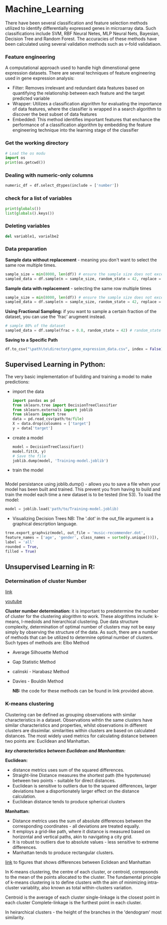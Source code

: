 # Machine_Learning
There have been several classification and feature selection methods utilized to identify differentially expressed genes in microarray data.
Such classifications include SVM, RBF Neural Netes, MLP Neural Nets, Bayesian, Decision Tree and Random Forest. The accuracies of these methods have been calculated using several validation methods such as v-fold validatiaon.

### Feature engineering
A computational approach used to handle high dimenstional gene expression datasets.
There are several techniques of feature engineering used in gene expression analysis:
 - Filter: Removes irrelevant and redundant data features based on quantifying the relationship between each feature and the target predicted variable
 - Wrapper: Utilizes a classification algorithm for evaluating the importance of data features, where the classifier is wrapped in a search algorithm to discover the best subset of data features
 -  Embedded: This method identifies important features that enchance the performance of a classification algorithm by embedding the feature engineering technique into the learning stage of the classifier

### Get the working directory
```python
# Load the os modu
import os
print(os.getcwd())
```
### Dealing with numeric-only columns
```python
numeric_df = df.select_dtypes(include = ['number'])
```
### check for a list of variables
```python
print(globals())
list(globals().keys())

```

### Deleting variables
```python
del variable1, varialbe2
```


### Data preparation
**Sample data without replacement** - meaning you don't want to select the same row multiple times.
```python
sample_size = min(8000, len(df)) # ensure the sample size does not exceed the available rows
sampled_data = df.sample(n = sample_size, random_state = 42, replace = False)
```
**Sample data with replacement** - selecting the same row multiple times
```python
sample_size = min(8000, len(df)) # ensure the sample size does not exceed the available rows
sampled_data = df.sample(n = sample_size, random_state = 42, replace = True)
```
**Using Fractional Sampling:** if you want to sample a certain fraction of the dataset, you can use the 'frac' arugment instead.
```python
# sample 80% of the dataset
sampled_data = df.sample(frac = 0.8, random_state = 42) # random_state is for reproducibility
```
**Saving to a Specific Path**
```python
df.to_csv("\path\to\directory\gene_expression_data.csv", index = False)
```

## Supervised Learning in Python:
The very basic implementation of building and training a model to make predictions:
 - import the data
   ```python
   import pandas as pd
   from sklearn.tree import DecisionTreeClassifier
   from sklearn.externals import joblib
   from sklearn import tree
   data = pd.read_csv(path/to/file)
   X = data.drop(coloumns = ['target']
   y = data['target']
   ```
 - create a model
   ```python
   model = DecisionTreeClassifier()
   model.fit(X, y)
   # Save the file
   joblib.dump(model, 'Training-model.joblib')
   ```
 - train the model
```python

```
Model persistance using joblib.dump() - allows you to save a file when your model has been built and trained. This prevent you from having to build and train the model each time a new dataset is to be tested (line 53).
To load the model:
```python
model = joblib.load('path/to/Training-model.joblib)
```
- Visualizing Decision Trees
  NB: The '.dot' in the out_file argument is a graphical description language.
```python
tree.export_graphviz(model, out_file = 'music-recommender.dot',
feature_names = ['age', 'gender', class_names = sorted(y.unique())]),
label = 'all'
rounded = True,
filled = True)
```




## Unsupervised Learning in R:
### Determination of cluster Number 
[link](https://medium.com/@ozturkfemre/unsupervised-learning-determination-of-cluster-number-be8842cdb11)

[youtube](https://www.youtube.com/watch?v=7xHsRkOdVwo)

**Cluster number determination:**
it is important to predetermine the number of cluster for the clustering alogrithm to work. These alogrithms include:
k-means, l-medoids and hierarchical clustering.
Due data structure complexity, determination of optimal number of clusters may not be easy simply by observing the structure of the data. As such, there are a number of methods that can be utilized to determine optimal number of clusters. Such types of methods are:
Elbo Method
- Average Silhouette Method
- Gap Statistic Method
- calinski - Harabasz Method
- Davies - Bouldin Method

  **NB:** the code for these methods can be found in link provided above.

  
### K-means clustering
Clustering can be defined as grouping observations with similar characteristics in a dataset. Observations wihtin the same clusters have similar characteristics and properties, whilst observations in different clusters are dissimilar. similarities within clusters are based on calculated distances. The most widely used metrics for calculating distance between two points are: Euclidean and Manhattan.

***key characteristics between Euclidean and Manhanttan:***

**Euclidean:**
- distance metrics uses sum of the squared differences.
- Straight-line Distance measures the shortest path (the hypotenuse) between two points - suitable for direct distances.
- Euclidean is sensitive to outliers due to the squared differences, larger deviations have a disportionately larger effect on the distance calculation.
- Euclidean distance tends to produce spherical clusters

**Manhattan:**
- Distance metrics uses the sum of absolute differences between the corresponding coordinates - all deviations are treated equally.
- It employs a grid-like path, where it distance is measured based on horizontal and vertical paths, akin to navigating a city grid.
- It is robust to outliers due to absolute values - less sensitive to extreme differences.
- Manhattan tends to produce rectangular clusters.

[link](https://www.udemy.com/) to figures that shows differences between Eclidean and Manhattan

In K-means clustering, the centre of each cluster, or centroid, correpsonds to the mean of the points allocated to the cluster. The fundamental principle of k-means clustering is to define clusters with the aim of minimizing intra-cluster variablity, also known as total within-clusters variation.

Centroid is the average of each cluster
single-linkage is the closest point in each cluster
Complete-linkage is the furthest point in each cluster.

In heirarchical clusters - the height of the branches in the 'dendogram' most similarity.
